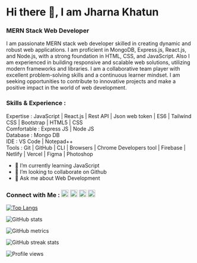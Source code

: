 # Hi there 👋, I am Jharna Khatun
### MERN Stack Web Developer


I am passionate MERN stack web developer skilled in creating dynamic and robust web applications. I am proficient in MongoDB, Express.js, React.js, and Node.js, with a strong foundation in HTML, CSS, and JavaScript. Also I am experienced in building responsive and scalable web solutions, utilizing modern frameworks and libraries. I am a collaborative team player with excellent problem-solving skills and a continuous learner mindset. I am seeking opportunities to contribute to innovative projects and make a positive impact in the world of web development.

### Skills & Experience : </br>
Expertise : JavaScript | React.js | Rest API | Json web token | ES6 | Tailwind CSS |
Bootstrap | HTML5 | CSS </br>
Comfortable : Express JS | Node JS </br>
Database : Mongo DB </br>
IDE : VS Code | Notepad++ </br>
Tools : Git | GitHub | CLI | Browsers | Chrome Developers tool | Firebase | Netlify | Vercel |
Figma | Photoshop

- 🌱 I’m currently learning JavaScript 
- 👯 I’m looking to collaborate on Github 
- 💬 Ask me about Web Development 

### Connect with Me : [<img src='https://cdn.jsdelivr.net/npm/simple-icons@3.0.1/icons/github.svg' alt='github' height='20'>](https://github.com/jharnakhatun2)  [<img src='https://cdn.jsdelivr.net/npm/simple-icons@3.0.1/icons/linkedin.svg' alt='linkedin' height='20'>](https://www.linkedin.com/in/jharna-khatun2/)  [<img src='https://cdn.jsdelivr.net/npm/simple-icons@3.0.1/icons/facebook.svg' alt='facebook' height='20'>](https://www.facebook.com/jharnakhatun2)  [<img src='https://cdn.jsdelivr.net/npm/simple-icons@3.0.1/icons/icloud.svg' alt='website' height='20'>](https://jharna-khatun-portfolio.netlify.app/)  

[![Top Langs](https://github-readme-stats.vercel.app/api/top-langs/?username=jharnakhatun2)](https://github.com/anuraghazra/github-readme-stats)

![GitHub stats](https://github-readme-stats.vercel.app/api?username=jharnakhatun2&show_icons=true)  

![GitHub metrics](https://metrics.lecoq.io/jharnakhatun2)  

![GitHub streak stats](https://streak-stats.demolab.com/?user=jharnakhatun2)  

![Profile views](https://gpvc.arturio.dev/jharnakhatun2)  

